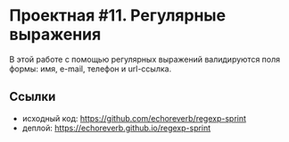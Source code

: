 # Проектная #11. Регулярные выражения

В этой работе с помощью регулярных выражений валидируются поля формы: имя, e-mail, телефон и url-ссылка.

## Ссылки

- исходный код: https://github.com/echoreverb/regexp-sprint
- деплой: https://echoreverb.github.io/regexp-sprint